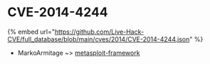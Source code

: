 # CVE-2014-4244
{% embed url="https://github.com/Live-Hack-CVE/full_database/blob/main/cves/2014/CVE-2014-4244.json" %}

* MarkoArmitage ~> [metasploit-framework](https://www.alice-snow.ru/2014/database/cve-2014-4244/metasploit-framework-markoarmitage)